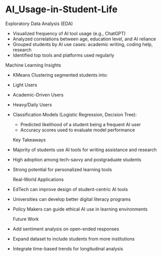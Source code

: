 # AI_Usage-in-Student-Life
Exploratory Data Analysis (EDA)
- Visualized frequency of AI tool usage (e.g., ChatGPT)
- Analyzed correlations between age, education level, and AI reliance
- Grouped students by AI use cases: academic writing, coding help, research
- Identified top tools and platforms used regularly

Machine Learning Insights
  - KMeans Clustering segmented students into:
  - Light Users
  - Academic-Driven Users
  - Heavy/Daily Users

- Classification Models (Logistic Regression, Decision Tree):
  - Predicted likelihood of a student being a frequent AI user
  - Accuracy scores used to evaluate model performance

  Key Takeaways
- Majority of students use AI tools for writing assistance and research
- High adoption among tech-savvy and postgraduate students
- Strong potential for personalized learning tools

  Real-World Applications
- EdTech can improve design of student-centric AI tools  
- Universities can develop better digital literacy programs  
- Policy Makers can guide ethical AI use in learning environments

  Future Work
- Add sentiment analysis on open-ended responses  
- Expand dataset to include students from more institutions  
- Integrate time-based trends for longitudinal analysis



